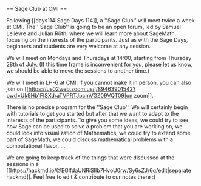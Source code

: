 == Sage Club at CMI ==

Following [[days114|Sage Days 114]], a ''Sage Club'' will meet twice a week at CMI. The ''Sage Club'' is going to be an open forum, led by Samuel Lelièvre and Julian Rüth, where we will learn more about SageMath, focusing on the interests of the participants. Just as with the Sage Days, beginners and students are very welcome at any session.

We will meet on Mondays and Thursdays at 14:00, starting from Thursday 28th of July. (If this time frame is inconvenient for you, please let us know, we should be able to move the sessions to another time.)

We will meet in LH-6 at CMI. If you cannot make it in person, you can also join on [[https://us02web.zoom.us/j/89463901542?pwd=Uk9Hb1FISXdraTVPRTJpcmVGZ09VQT09|on zoom]].

There is no precise program for the ''Sage Club''. We will certainly begin with tutorials to get you started but after that we want to adapt to the interests of the participants. To give you some ideas, we could try to see how Sage can be used to solve a problem that you are working on, we could look into visualization of Mathematics, we could try to extend some part of SageMath, we could discuss mathematical problems with a computational flavor, …

We are going to keep track of the things that were discussed at the sessions in a [[https://hackmd.io/@EGlfdaUNRiSIIb7HvoU0rw/Sy6sZJr6q/edit|separate hackmd]]. Feel free to edit & contribute to our notes there :)
